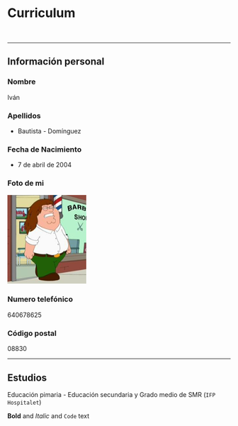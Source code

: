 # Curriculum
<section>
<br>
</section>
<hr>

## Información personal
### Nombre
Iván
### Apellidos
- Bautista - Domínguez
### Fecha de Nacimiento
- 7 de abril de 2004

### Foto de mi
<p>
<img src="/peter.PNG" alt="imagen" height="200px">
</p>

### Numero telefónico
640678625
### Código postal
08830
<section>
<p></p>
</section>
<hr>

## Estudios
Educación pimaria - Educación secundaria y Grado medio de SMR (`IFP Hospitalet`)

**Bold** and *Italic* and `Code` text
